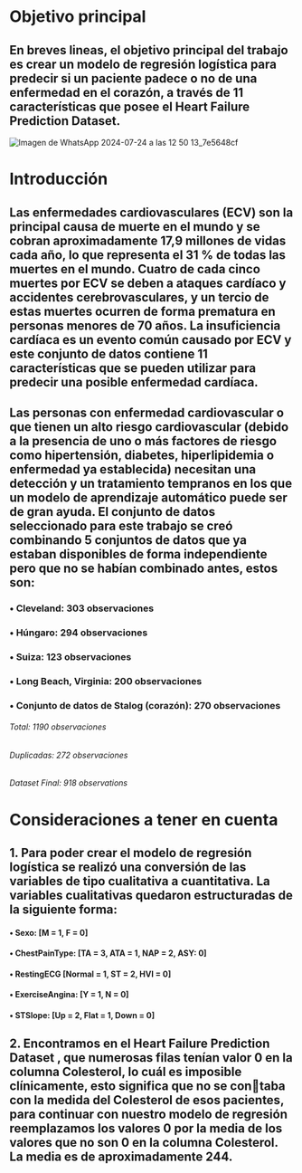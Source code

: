 # Objetivo principal #

## En breves lineas, el objetivo principal del trabajo es crear un modelo de regresión logística para predecir si un paciente padece o no de una enfermedad en el corazón, a través de 11 características que posee el Heart Failure Prediction Dataset.
![Imagen de WhatsApp 2024-07-24 a las 12 50 13_7e5648cf](https://github.com/user-attachments/assets/77408243-2bb0-477c-8f09-7b47c7f60fad)

# Introducción 
## Las enfermedades cardiovasculares (ECV) son la principal causa de muerte en el mundo y se cobran aproximadamente 17,9 millones de vidas cada año, lo que representa el 31 % de todas las muertes en el mundo. Cuatro de cada cinco muertes por ECV se deben a ataques cardíaco y accidentes cerebrovasculares, y un tercio de estas muertes ocurren de forma prematura en personas menores de 70 años. La insuficiencia cardíaca es un evento común causado por ECV y este conjunto de datos contiene 11 características que se pueden utilizar para predecir una posible enfermedad cardíaca.

## Las personas con enfermedad cardiovascular o que tienen un alto riesgo cardiovascular (debido a la presencia de uno o más factores de riesgo como hipertensión, diabetes, hiperlipidemia o enfermedad ya establecida) necesitan una detección y un tratamiento tempranos en los que un modelo de aprendizaje automático puede ser de gran ayuda. El conjunto de datos seleccionado para este trabajo se creó combinando 5 conjuntos de datos que ya estaban disponibles de forma independiente pero que no se habían combinado antes, estos son:
### • Cleveland: 303 observaciones
### • Húngaro: 294 observaciones
### • Suiza: 123 observaciones
### • Long Beach, Virginia: 200 observaciones 
### • Conjunto de datos de Stalog (corazón): 270 observaciones
###### Total: 1190 observaciones
###### Duplicadas: 272 observaciones
###### Dataset Final: 918 observations

# Consideraciones a tener en cuenta
## 1. Para poder crear el modelo de regresión logística se realizó una conversión de las variables de tipo cualitativa a cuantitativa. La variables cualitativas quedaron estructuradas de la siguiente forma:
#### • Sexo: [M = 1, F = 0]
#### • ChestPainType: [TA = 3, ATA = 1, NAP = 2, ASY: 0]
#### • RestingECG [Normal = 1, ST = 2, HVI = 0]
#### • ExerciseAngina: [Y = 1, N = 0]
#### • STSlope: [Up = 2, Flat = 1, Down = 0]
## 2. Encontramos en el Heart Failure Prediction Dataset , que numerosas filas tenían valor 0 en la columna Colesterol, lo cuál es imposible clínicamente, esto significa que no se contaba con la medida del Colesterol de esos pacientes, para continuar con nuestro modelo de regresión reemplazamos los valores 0 por la media de los valores que no son 0 en la columna Colesterol. La media es de aproximadamente 244.
